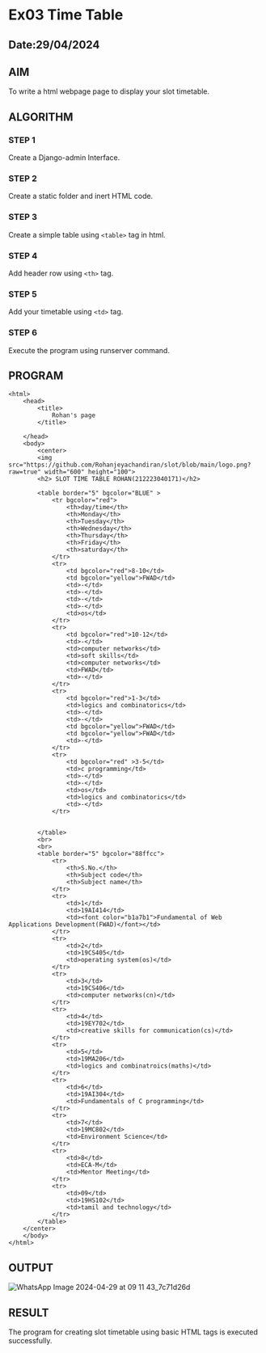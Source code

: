 # Ex03 Time Table
## Date:29/04/2024

## AIM
To write a html webpage page to display your slot timetable.

## ALGORITHM
### STEP 1
Create a Django-admin Interface.

### STEP 2
Create a static folder and inert HTML code.

### STEP 3
Create a simple table using ```<table>``` tag in html.

### STEP 4
Add header row using ```<th>``` tag.

### STEP 5
Add your timetable using ```<td>``` tag.

### STEP 6
Execute the program using runserver command.

## PROGRAM
```
<html>
    <head>
        <title>
            Rohan's page  
        </title>
      
    </head>
    <body>
        <center>
        <img src="https://github.com/Rohanjeyachandiran/slot/blob/main/logo.png?raw=true" width="600" height="100">
        <h2> SLOT TIME TABLE ROHAN(212223040171)</h2>

        <table border="5" bgcolor="BLUE" >
            <tr bgcolor="red">
                <th>day/time</th>
                <th>Monday</th>
                <th>Tuesday</th>
                <th>Wednesday</th>
                <th>Thursday</th>
                <th>Friday</th>
                <th>saturday</th>
            </tr>
            <tr>
                <td bgcolor="red">8-10</td>
                <td bgcolor="yellow">FWAD</td>
                <td>-</td>
                <td>-</td>
                <td>-</td>
                <td>-</td>
                <td>os</td>
            </tr>
            <tr>
                <td bgcolor="red">10-12</td>
                <td>-</td>
                <td>computer networks</td>
                <td>soft skills</td>
                <td>computer networks</td>
                <td>FWAD</td>
                <td>-</td>
            </tr>
            <tr>
                <td bgcolor="red">1-3</td>
                <td>logics and combinatorics</td>
                <td>-</td>
                <td>-</td>
                <td bgcolor="yellow">FWAD</td>
                <td bgcolor="yellow">FWAD</td>
                <td>-</td>
            </tr>
            <tr>
                <td bgcolor="red" >3-5</td>
                <td>c programming</td>
                <td>-</td>
                <td>-</td>
                <td>os</td>
                <td>logics and combinatorics</td>
                <td>-</td>
            </tr>
           
           
        </table>
        <br>
        <br>
        <table border="5" bgcolor="88ffcc">
            <tr>
                <th>S.No.</th>
                <th>Subject code</th>
                <th>Subject name</th>
            </tr>
            <tr>
                <td>1</td>
                <td>19AI414</td>
                <td><font color="b1a7b1">Fundamental of Web Applications Development(FWAD)</font></td>
            </tr>
            <tr>
                <td>2</td>
                <td>19CS405</td>
                <td>operating system(os)</td>
            </tr>
            <tr>
                <td>3</td>
                <td>19CS406</td>
                <td>computer networks(cn)</td>
            </tr>
            <tr>
                <td>4</td>
                <td>19EY702</td>
                <td>creative skills for communication(cs)</td>
            </tr>
            <tr>
                <td>5</td>
                <td>19MA206</td>
                <td>logics and combinatroics(maths)</td>
            </tr>
            <tr>
                <td>6</td>
                <td>19AI304</td>
                <td>Fundamentals of C programming</td>
            </tr>
            <tr>
                <td>7</td>
                <td>19MC802</td>
                <td>Environment Science</td>
            </tr>
            <tr>
                <td>8</td>
                <td>ECA-M</td>
                <td>Mentor Meeting</td>
            </tr>
            <tr>
                <td>09</td>
                <td>19HS102</td>
                <td>tamil and technology</td>
            </tr>
        </table>
    </center>
    </body>
</html>
```


## OUTPUT
![WhatsApp Image 2024-04-29 at 09 11 43_7c71d26d](https://github.com/Rohanjeyachandiran/slot/assets/161102491/6756f8d9-fd23-45be-9d45-60c5c45b287c)


## RESULT
The program for creating slot timetable using basic HTML tags is executed successfully.
